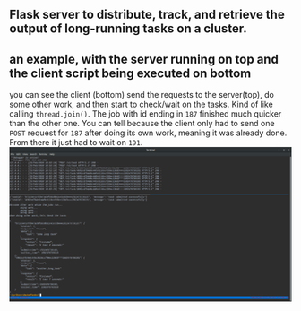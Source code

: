 ## Flask server to distribute, track, and retrieve the output of long-running tasks on a cluster.

## an example, with the server running on top and the client script being executed on bottom
you can see the client (bottom) send the requests to the server(top), do some other work, and then start
to check/wait on the tasks. Kind of like calling `thread.join()`. The job with id ending in `187` finished
much quicker than the other one. You can tell because the client only had to send one `POST` request for `187`
after doing its own work, meaning it was already done. From there it just had to wait on `191`. 
<img src='example.png'/>